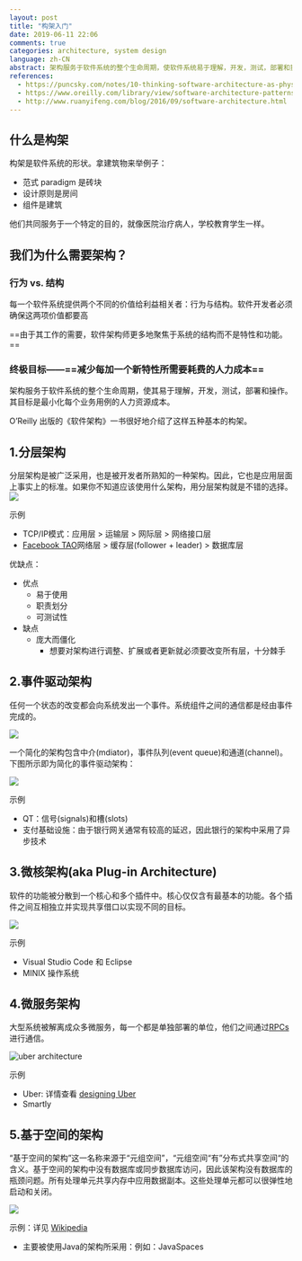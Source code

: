 ```yaml
---
layout: post
title: "构架入门"
date: 2019-06-11 22:06
comments: true
categories: architecture, system design
language: zh-CN
abstract: 架构服务于软件系统的整个生命周期，使软件系统易于理解，开发，测试，部署和操作，其目标是最小化每个业务用例的人力资源成本。O’Reilly出版的《软件架构》介绍了五种基本架构：分层架构；事件驱动架构；微核架构；微服务架构；基于空间的架构。
references:
  - https://puncsky.com/notes/10-thinking-software-architecture-as-physical-buildings
  - https://www.oreilly.com/library/view/software-architecture-patterns/9781491971437/ch01.html
  - http://www.ruanyifeng.com/blog/2016/09/software-architecture.html
---
```


## 什么是构架

构架是软件系统的形状。拿建筑物来举例子：

* 范式 paradigm 是砖块
* 设计原则是房间
* 组件是建筑

他们共同服务于一个特定的目的，就像医院治疗病人，学校教育学生一样。

## 我们为什么需要架构？

### 行为 vs. 结构

每一个软件系统提供两个不同的价值给利益相关者：行为与结构。软件开发者必须确保这两项价值都要高

==由于其工作的需要，软件架构师更多地聚焦于系统的结构而不是特性和功能。==

### 终极目标——==减少每加一个新特性所需要耗费的人力成本==

架构服务于软件系统的整个生命周期，使其易于理解，开发，测试，部署和操作。
其目标是最小化每个业务用例的人力资源成本。



O’Reilly 出版的《软件架构》一书很好地介绍了这样五种基本的构架。



## 1.分层架构



分层架构是被广泛采用，也是被开发者所熟知的一种架构。因此，它也是应用层面上事实上的标准。如果你不知道应该使用什么架构，用分层架构就是不错的选择。
![](https://res.cloudinary.com/dohtidfqh/image/upload/v1557614663/web-guiguio/Software_Architecture_101.png)


示例

* TCP/IP模式：应用层 > 运输层 >  网际层 > 网络接口层
* [Facebook TAO](https://puncsky.com/notes/49-facebook-tao)网络层 > 缓存层(follower + leader) > 数据库层

优缺点：

* 优点
  * 易于使用
  * 职责划分
  * 可测试性
* 缺点
  * 庞大而僵化
    * 想要对架构进行调整、扩展或者更新就必须要改变所有层，十分棘手



## 2.事件驱动架构



任何一个状态的改变都会向系统发出一个事件。系统组件之间的通信都是经由事件完成的。

![](https://res.cloudinary.com/dohtidfqh/image/upload/v1557614663/web-guiguio/software-architecture-101-event-driven.png)

一个简化的架构包含中介(mdiator)，事件队列(event queue)和通道(channel)。下图所示即为简化的事件驱动架构：

![](https://res.cloudinary.com/dohtidfqh/image/upload/v1557614663/web-guiguio/software-architecture-101-event-driven-simplified.png)

示例

* QT：信号(signals)和槽(slots)
* 支付基础设施：由于银行网关通常有较高的延迟，因此银行的架构中采用了异步技术



## 3.微核架构(aka Plug-in Architecture)



软件的功能被分散到一个核心和多个插件中。核心仅仅含有最基本的功能。各个插件之间互相独立并实现共享借口以实现不同的目标。

![](https://res.cloudinary.com/dohtidfqh/image/upload/v1557614663/web-guiguio/software-architecture-101-micro-kernel.png)


示例

* Visual Studio Code 和 Eclipse
* MINIX 操作系统



## 4.微服务架构



大型系统被解离成众多微服务，每一个都是单独部署的单位，他们之间通过[RPCs](/blog/2016-02-13-crack-the-system-design-interview#21-communication)进行通信。

![uber architecture](https://res.cloudinary.com/dohtidfqh/image/upload/v1546574738/web-guiguio/uber-architecture_2.jpg)



示例

* Uber: 详情查看 [designing Uber](https://puncsky.com/notes/120-designing-uber)
* Smartly



## 5.基于空间的架构



“基于空间的架构”这一名称来源于“元组空间”，“元组空间“有”分布式共享空间“的含义。基于空间的架构中没有数据库或同步数据库访问，因此该架构没有数据库的瓶颈问题。所有处理单元共享内存中应用数据副本。这些处理单元都可以很弹性地启动和关闭。

![](https://res.cloudinary.com/dohtidfqh/image/upload/v1557614663/web-guiguio/software-architecture-101-space-based.png)


示例：详见 [Wikipedia](https://en.wikipedia.org/wiki/Tuple_space#Example_usage)

- 主要被使用Java的架构所采用：例如：JavaSpaces
